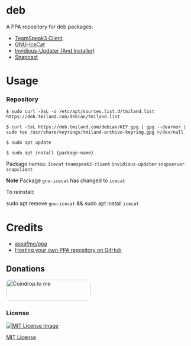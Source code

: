 # deb
 A PPA repository for deb packages:
 
  - [TeamSpeak3 Client](https://github.com/tmiland/TeamSpeak3-Client)
 - [GNU-IceCat](https://www.gnu.org/software/gnuzilla/)
 - [Invidious-Updater (And Installer)](https://github.com/tmiland/Invidious-Updater)
 - [Snapcast](https://github.com/badaix/snapcast)

 # Usage

 ### Repository

 ```shell
 $ sudo curl -SsL -o /etc/apt/sources.list.d/tmiland.list https://deb.tmiland.com/debian/tmiland.list
 ```

 ```shell
 $ curl -SsL https://deb.tmiland.com/debian/KEY.gpg | gpg --dearmor | sudo tee /usr/share/keyrings/tmiland-archive-keyring.gpg >/dev/null
 ```

 ```shell
 $ sudo apt update
 ```
 
 ```shell
 $ sudo apt install {package-name}
 ```

Package names: ```icecat``` ```teamspeak3-client``` ```invidious-updater``` ```snapserver``` ```snapclient```

**Note**
Package ```gnu-icecat``` has changed to ```icecat```

To reinstall:

sudo apt remove ```gnu-icecat``` && sudo apt install ```icecat```

 # Credits
 
- [assafmo/ppa](https://github.com/assafmo/ppa)
- [Hosting your own PPA repository on GitHub](https://assafmo.github.io/2019/05/02/ppa-repo-hosted-on-github.html)

## Donations
<a href="https://coindrop.to/tmiland" target="_blank"><img src="https://coindrop.to/embed-button.png" style="border-radius: 10px; height: 57px !important;width: 229px !important;" alt="Coindrop.to me"></img></a>

### License

[![MIT License Image](https://upload.wikimedia.org/wikipedia/commons/thumb/0/0c/MIT_logo.svg/220px-MIT_logo.svg.png)](https://github.com/tmiland/deb/blob/master/LICENSE)

[MIT License](https://github.com/tmiland/deb/blob/master/LICENSE)
